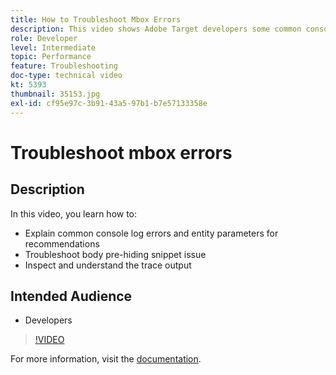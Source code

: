 ```yaml
---
title: How to Troubleshoot Mbox Errors
description: This video shows Adobe Target developers some common console log errors and entity parameters for recommendations. Learn how to troubleshoot the body pre-hiding snippet issue and how to inspect and understand the trace output.
role: Developer
level: Intermediate
topic: Performance
feature: Troubleshooting
doc-type: technical video
kt: 5393
thumbnail: 35153.jpg
exl-id: cf95e97c-3b91-43a5-97b1-b7e57133358e
---
```

# Troubleshoot mbox errors

## Description

In this video, you learn how to:

* Explain common console log errors and entity parameters for recommendations
* Troubleshoot body pre-hiding snippet issue
* Inspect and understand the trace output

## Intended Audience

* Developers

>[!VIDEO](https://video.tv.adobe.com/v/35153/?quality=12)

For more information, visit the [documentation](https://docs.adobe.com/content/help/en/target/using/troubleshoot/troubleshooting-target.html).
